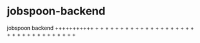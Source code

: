 # jobspoon-backend
jobspoon backend
+++++++++++
+
+
+
+
+
+
+
+
+
+
+
+
+
+
+
+
+
+
+
+
+
+
+
+
+
+
+
+
+
+
+
+
+
+
